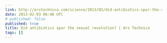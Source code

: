```yaml
---
link: http://arstechnica.com/science/2013/02/did-antibiotics-spur-the-sexual-revolution/
date: 2013-02-03 06:48 UTC
# published: false
published: true
title: Did antibiotics spur the sexual revolution? | Ars Technica
tags: []
---
```



